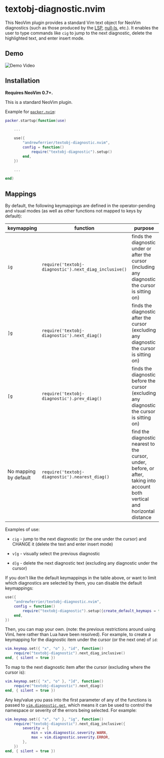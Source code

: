 # textobj-diagnostic.nvim

This NeoVim plugin provides a standard Vim text object for NeoVim diagnostics
(such as those produced by the [LSP](https://neovim.io/doc/user/lsp.html),
[null-ls](https://github.com/jose-elias-alvarez/null-ls.nvim), etc.). It enables
the user to type commands like `cig` to jump to the next diagnostic,
delete the highlighted text, and enter insert mode.

## Demo

![Demo Video](https://user-images.githubusercontent.com/107015/184540175-d40871db-aed7-4990-9a2f-546570cbe008.gif)

## Installation

**Requires NeoVim 0.7+.**

This is a standard NeoVim plugin.

Example for [`packer.nvim`](https://github.com/wbthomason/packer.nvim):

```lua
packer.startup(function(use)

    ...

    use({
        "andrewferrier/textobj-diagnostic.nvim",
        config = function()
            require("textobj-diagnostic").setup()
        end,
    })

    ...

end)
```

## Mappings

By default, the following keymappings are defined in the operator-pending and
visual modes (as well as other functions not mapped to keys by default):

| keymapping            | function                                              | purpose                                                                                                                       |
| -                     | -                                                     | -                                                                                                                             |
| `ig`                  | `require('textobj-diagnostic').next_diag_inclusive()` | finds the diagnostic under or after the cursor (including any diagnostic the cursor is sitting on)                            |
| `]g`                  | `require('textobj-diagnostic').next_diag()`           | finds the diagnostic after the cursor (excluding any diagnostic the cursor is sitting on)                                     |
| `[g`                  | `require('textobj-diagnostic').prev_diag()`           | finds the diagnostic before the cursor (excluding any diagnostic the cursor is sitting on)                                    |
| No mapping by default | `require('textobj-diagnostic').nearest_diag()`        | find the diagnostic nearest to the cursor, under, before, or after, taking into account both vertical and horizontal distance |

Examples of use:

*   `cig` - jump to the next diagnostic (or the one under the cursor) and CHANGE
    it (delete the text and enter insert mode)

*   `v[g` - visually select the previous diagnostic

*   `d]g` - delete the next diagnostic text (excluding any diagnostic under the
    cursor)

If you don't like the default keymappings in the table above, or want to limit
which diagnostics are selected by them, you can disable the default keymappings:

```lua
use({
    "andrewferrier/textobj-diagnostic.nvim",
    config = function()
        require("textobj-diagnostic").setup({create_default_keymaps = false})
    end,
})
```

Then, you can map your own. (note: the previous restrictions around using VimL
here rather than Lua have been resolved). For example, to create a keymapping
for the diagnostic item under the cursor (or the next one) of `id`:

```lua
vim.keymap.set({ "x", "o" }, "id", function()
    require("textobj-diagnostic").next_diag_inclusive()
end, { silent = true })
```

To map to the next diagnostic item after the cursor (excluding where the cursor
is):

```lua
vim.keymap.set({ "x", "o" }, "]d", function()
    require("textobj-diagnostic").next_diag()
end, { silent = true })
```

Any key/value you pass into the first parameter of any of the functions is
passed to
[`vim.diagnostic.get`](https://neovim.io/doc/user/diagnostic.html#vim.diagnostic.get\(\)),
which means it can be used to control the namespace or severity of the errors
being selected. For example:

```lua
vim.keymap.set({ "x", "o" }, "ig", function()
    require("textobj-diagnostic").next_diag_inclusive({
        severity = {
            min = vim.diagnostic.severity.WARN,
            max = vim.diagnostic.severity.ERROR,
        },
    })
end, { silent = true })
```
